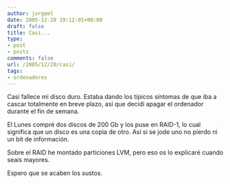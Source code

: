 ```yaml
---
author: jorgeml
date: 2005-12-20 19:12:01+00:00
draft: false
title: Casi...
type: 
- post
- posts
comments: false
url: /2005/12/20/casi/
tags:
- ordenadores
---
```


Casi fallece mi disco duro. Estaba dando los típicos síntomas de que iba a cascar totalmente en breve plazo, así que decidí apagar el ordenador durante el fin de semana.

El Lunes compré dos discos de 200 Gb y los puse en RAID-1, lo cual significa que un disco es una copia de otro.  Así si se jode uno no pierdo ni un bit de información.

Sobre el RAID he montado particiones LVM, pero eso os lo explicaré cuando seais mayores.

Espero que se acaben los sustos.

